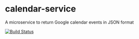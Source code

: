 # calendar-service
A microservice to return Google calendar events in JSON format

[![Build Status](https://drone.io/github.com/danesparza/calendar-service/status.png)](https://drone.io/github.com/danesparza/calendar-service/latest)
